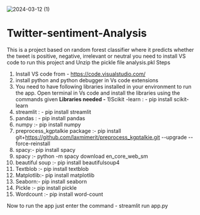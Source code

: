 

![2024-03-12 (1)](https://github.com/nitish2811/Twitter-sentiment-Analysis/assets/107723511/e7e56aa1-517e-4148-a509-11afa6669622)






# Twitter-sentiment-Analysis
This is a project based on random forest classifier where it predicts whether the tweet is positive, negative, irrelevant or neutral
you need to install VS code to run this project and Unzip the pickle file analysis.pkl 
Steps
1) Install VS code from - https://code.visualstudio.com/
2) install python and python debugger in Vs code extensions
3) You need to have following libraries installed in your environment to run the app. Open terminal in Vs code and install the libraries using the commands given
**Libraries needed -**
1)Scikit -learn : -   pip install scikit-learn
2) streamlit : - pip install streamlit
3) pandas : - pip install pandas
4) numpy :- pip install numpy
5) preprocess_kgptalkie package :- pip install git+https://github.com/laxmimerit/preprocess_kgptalkie.git --upgrade --force-reinstall
6) spacy:- pip install spacy
7) spacy :- python -m spacy download en_core_web_sm
8) beautiful soup :- pip install beautifulsoup4
9) Textblob :- pip install textblob
10) Matplotlib:- pip install matplotlib
11) Seaborn:- pip install seaborn
12) Pickle :- pip install pickle
13) Wordcount :- pip install word-count

Now to run the app
just enter the command - streamlit run app.py
